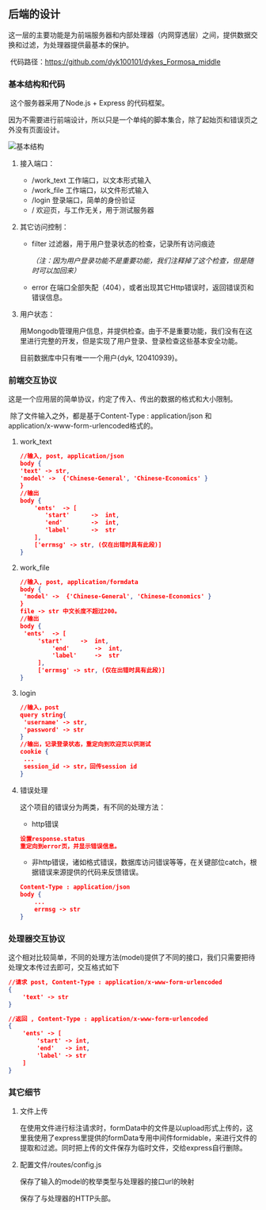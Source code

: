## 后端的设计

​		这一层的主要功能是为前端服务器和内部处理器（内网穿透层）之间，提供数据交换和过滤，为处理器提供最基本的保护。

​		代码路径：<https://github.com/dyk100101/dykes_Formosa_middle>

### 基本结构和代码

​		这个服务器采用了Node.js + Express 的代码框架。

​		因为不需要进行前端设计，所以只是一个单纯的脚本集合，除了起始页和错误页之外没有页面设计。

![基本结构](/middle.png)

1. 接入端口：

   * /work_text    工作端口，以文本形式输入
   * /work_file     工作端口，以文件形式输入
   * /login            登录端口，简单的身份验证
   * /                   欢迎页，与工作无关，用于测试服务器

2. 其它访问控制：

   * filter             过滤器，用于用户登录状态的检查，记录所有访问痕迹

     *（注：因为用户登录功能不是重要功能，我们注释掉了这个检查，但是随时可以加回来）*

   * error            在端口全部失配（404），或者出现其它Http错误时，返回错误页和错误信息。

3. 用户状态：

   用Mongodb管理用户信息，并提供检查。由于不是重要功能，我们没有在这里进行完整的开发，但是实现了用户登录、登录检查这些基本安全功能。

   目前数据库中只有唯一一个用户\{dyk, 120410939\}。



### 前端交互协议

​	这是一个应用层的简单协议，约定了传入、传出的数据的格式和大小限制。

​	除了文件输入之外，都是基于Content-Type : application/json 和 application/x-www-form-urlencoded格式的。

1. work_text

	```json
   //输入, post, application/json
   body {
   	'text' -> str,	
   	'model' ->  {'Chinese-General', 'Chinese-Economics' }
   }
   //输出
   body {
		'ents'  -> [
	       'start'		->	int,
	       'end'		->	int,
    	   'label'		->	str
	  	],
	   	['errmsg' -> str, (仅在出错时具有此段)]
	}
	```
	


2. work_file

   ```json
   //输入, post, application/formdata
   body {
   	'model' ->  {'Chinese-General', 'Chinese-Economics' }
   }
   file -> str 中文长度不超过200。
   //输出
   body {
   	'ents'  -> [
       	'start'		->	int,
          	'end'		->	int,
          	'label'		->	str
      	],
      	['errmsg' -> str, (仅在出错时具有此段)]
   }
   ```

   

3. login

   ```json
   //输入，post
   query string{
   	'username' -> str,
   	'password' -> str
   }
   //输出，记录登录状态，重定向到欢迎页以供测试
   cookie {
   	...
   	session_id -> str，回传session id
   }
   ```

   

4. 错误处理

   这个项目的错误分为两类，有不同的处理方法：

   * http错误

	```json
	设置response.status
	重定向到error页，并显示错误信息。
	```

	* 非http错误，诸如格式错误，数据库访问错误等等，在关键部位catch，根据错误来源提供的代码来反馈错误。
	
	```json
	Content-Type : application/json
	body {
		...
		errmsg -> str
	}
	```



### 处理器交互协议

​		这个相对比较简单，不同的处理方法(model)提供了不同的接口，我们只需要把待处理文本传过去即可，交互格式如下

```json
//请求 post, Content-Type : application/x-www-form-urlencoded
{
	'text' -> str
}

//返回 , Content-Type : application/x-www-form-urlencoded
{
	'ents' -> [
		'start'	-> int,
		'end'	-> int,
		'label'	-> str
	]
}
```





### 其它细节

1. 文件上传

   在使用文件进行标注请求时，formData中的文件是以upload形式上传的，这里我使用了express里提供的formData专用中间件formidable，来进行文件的提取和过滤。同时把上传的文件保存为临时文件，交给express自行删除。

2. 配置文件/routes/config.js

   保存了输入的model的枚举类型与处理器的接口url的映射

   保存了与处理器的HTTP头部。

   ​	